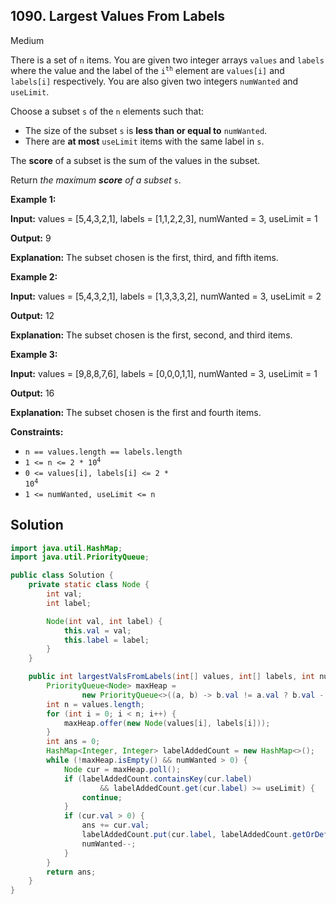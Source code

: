 ## 1090\. Largest Values From Labels

Medium

There is a set of `n` items. You are given two integer arrays `values` and `labels` where the value and the label of the <code>i<sup>th</sup></code> element are `values[i]` and `labels[i]` respectively. You are also given two integers `numWanted` and `useLimit`.

Choose a subset `s` of the `n` elements such that:

*   The size of the subset `s` is **less than or equal to** `numWanted`.
*   There are **at most** `useLimit` items with the same label in `s`.

The **score** of a subset is the sum of the values in the subset.

Return _the maximum **score** of a subset_ `s`.

**Example 1:**

**Input:** values = [5,4,3,2,1], labels = [1,1,2,2,3], numWanted = 3, useLimit = 1

**Output:** 9

**Explanation:** The subset chosen is the first, third, and fifth items.

**Example 2:**

**Input:** values = [5,4,3,2,1], labels = [1,3,3,3,2], numWanted = 3, useLimit = 2

**Output:** 12

**Explanation:** The subset chosen is the first, second, and third items.

**Example 3:**

**Input:** values = [9,8,8,7,6], labels = [0,0,0,1,1], numWanted = 3, useLimit = 1

**Output:** 16

**Explanation:** The subset chosen is the first and fourth items.

**Constraints:**

*   `n == values.length == labels.length`
*   <code>1 <= n <= 2 * 10<sup>4</sup></code>
*   <code>0 <= values[i], labels[i] <= 2 * 10<sup>4</sup></code>
*   `1 <= numWanted, useLimit <= n`

## Solution

```java
import java.util.HashMap;
import java.util.PriorityQueue;

public class Solution {
    private static class Node {
        int val;
        int label;

        Node(int val, int label) {
            this.val = val;
            this.label = label;
        }
    }

    public int largestValsFromLabels(int[] values, int[] labels, int numWanted, int useLimit) {
        PriorityQueue<Node> maxHeap =
                new PriorityQueue<>((a, b) -> b.val != a.val ? b.val - a.val : a.label - b.label);
        int n = values.length;
        for (int i = 0; i < n; i++) {
            maxHeap.offer(new Node(values[i], labels[i]));
        }
        int ans = 0;
        HashMap<Integer, Integer> labelAddedCount = new HashMap<>();
        while (!maxHeap.isEmpty() && numWanted > 0) {
            Node cur = maxHeap.poll();
            if (labelAddedCount.containsKey(cur.label)
                    && labelAddedCount.get(cur.label) >= useLimit) {
                continue;
            }
            if (cur.val > 0) {
                ans += cur.val;
                labelAddedCount.put(cur.label, labelAddedCount.getOrDefault(cur.label, 0) + 1);
                numWanted--;
            }
        }
        return ans;
    }
}
```